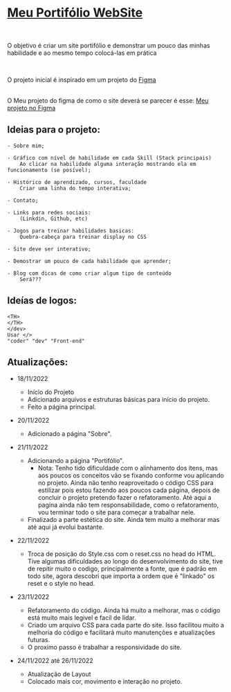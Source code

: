 <h1><a href="https://thalles-hsa.github.io/Meu-Portifolio/" target="_black">Meu Portifólio WebSite</a></h1>

<br>
<p>O objetivo é criar um site portifólio e demonstrar um pouco das minhas habilidade e ao mesmo tempo colocá-las em prática</p>
<br>
<p>O projeto inicial é inspirado em um projeto do <a href="https://www.figma.com/community/file/1162157859305054706">Figma</a></p>
<br>
O Meu projeto do figma de como o site deverá se parecer é esse: <a href="https://www.figma.com/community/file/1162157859305054706">Meu projeto no Figma</a>


## Ideias para o projeto:
		
	- Sobre mim;

	- Gráfico com nível de habilidade em cada Skill (Stack principais) 
		Ao clicar na habilidade	alguma interação mostrando ela em funcionamento (se posível);

	- Histórico de aprendizado, cursos, faculdade
		Criar uma linha do tempo interativa;

	- Contato;

	- Links para redes sociais:
		(Linkdin, Github, etc)

	- Jogos para treinar habilidades basicas:
	    Quebra-cabeça para treinar display no CSS

	- Site deve ser interativo;

	- Demostrar um pouco de cada habilidade que aprender;

	- Blog com dicas de como criar algum tipo de conteúdo
	    Será???

## Ideías de logos:

	<TH>
	</TH>
	</dev>
	Usar </>
	"coder" "dev" "Front-end"

## Atualizações:

- 18/11/2022 	
	- Início do Projeto
   	- Adicionado arquivos e estruturas básicas para início do projeto.
	- Feito a página principal.

- 20/11/2022 
	- Adicionado a página "Sobre". 

- 21/11/2022
	- Adicionando a página "Portifólio".
		- Nota: Tenho tido dificuldade com o alinhamento dos itens, mas aos poucos os conceitos vão se fixando conforme vou aplicando no projeto.  Ainda não tenho reaproveitado o código CSS para estilizar pois estou fazendo aos poucos cada página, depois de concluir o projeto pretendo fazer o refatoramento.
		Até aqui a pagína ainda não tem responsabilidade, como o refatoramento, vou terminar todo o site para começar a trabalhar nele. 
	- Finalizado a parte estética do site. Ainda tem muito a melhorar mas até aqui já evolui bastante. 

- 22/11/2022
	- Troca de posição do Style.css com o reset.css no head do HTML. Tive algumas dificuldades ao longo do desenvolvimento do site, tive de repitir muito o codigo, principalmente a fonte, que é padrão em todo site, agora descobri que importa a ordem que é "linkado" os reset e o style no head.
	
-	23/11/2022
	- 	Refatoramento do código. Ainda há muito a melhorar, mas o código está muito mais legivel e facil de lidar.
	-	Criado um arquivo CSS para cada parte do site. Isso facilitou muito a melhoria do código e facilitará muito manutenções e atualizações futuras. 
	- O proximo passo é trabalhar a responsividade do site.

- 24/11/2022 até 26/11/2022
	- Atualização de Layout
	- Colocado mais cor, movimento e interação no projeto.

